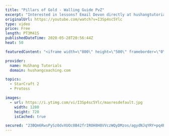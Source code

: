 ```yaml
---
title: "Pillars of Gold - Walling Guide PvZ"
excerpt: "Interested in lessons? Email Devon directly at hushangtutorials@outlook.com ------------------------------------------------------------------------------------------------------- Want to support HuShang Tutorials directly? Patreon is a website where you can contribute a monthly donation that will help"
originalUrl: https://youtube.com/watch?v=I3Sp4sc5Ylc
type: video
price: Free
length: PT3M41S
publishedDateTime: 2020-05-28T20:56:44Z
heat: 50

featuredContent: "<iframe width=\"800\" height=\"500\" frameborder=\"0\" src=\"https://www.youtube.com/embed/I3Sp4sc5Ylc\" allow=\"accelerometer; autoplay; encrypted-media; gyroscope; picture-in-picture\" allowfullscreen></iframe>"

provider:
  name: HuShang Tutorials
  domain: hushangcoaching.com

topics:
  - StarCraft 2
  - Protoss

images:
  - url: https://i.ytimg.com/vi/I3Sp4sc5Ylc/maxresdefault.jpg
    width: 1280
    height: 720
    isCached: true

secured: "23BQm6RwsPySz0dvXUOc0B42frIROH8H8VVczWQyDMzos/agydNJqYRY+pq4E5XbcY+xE2onu6PZQD3Sk0g5/Hx6AYcIQ4b5U/F66ZTzXHMpztgAWuXf+ullzL1aT8gLEHl/ceL0VXnDlyRe8ocsBjhG6rJzze02/uE4Ud74LZEjxbH0Lhj4asIZW0IfyAVeEeSfnG9Seb2wJe90aU7K4jo8Dw/NlcprzFHhRYNsgSY2K2tAN4O/nNDl3mRQvoQGcr3D9ADKVUyFBFdTuMwpTLP+50s5qSbgVsQIvuh05V8OlalBM/PT/tYFcwISDs4EUakV1k40BGprRZ/DA5zZREVYfp3hTSr5XOsjIhlsMk8Et5YMW9Q74GU6LiiRAJz9xXVMyTIwe4/Xi5PENUVg4KJugY4GQUiheb1L7C9lLqQ=;tF7dNfk7j17F7aEuYVBweA=="
---
```


